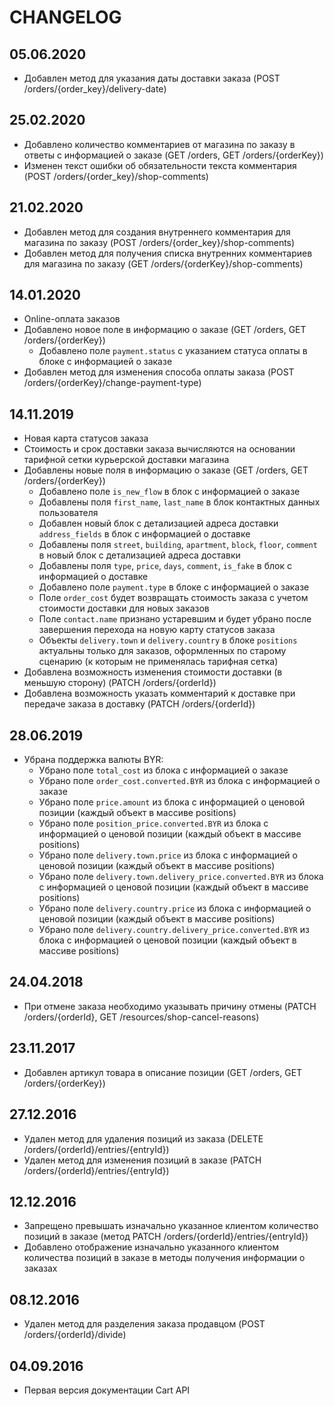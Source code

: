 
# CHANGELOG

## 05.06.2020

* Добавлен метод для указания даты доставки заказа (POST /orders/{order_key}/delivery-date)

## 25.02.2020

* Добавлено количество комментариев от магазина по заказу в ответы с информацией о заказе (GET /orders, GET /orders/{orderKey})
* Изменен текст ошибки об обязательности текста комментария (POST /orders/{order_key}/shop-comments)

## 21.02.2020

* Добавлен метод для создания внутреннего комментария для магазина по заказу (POST /orders/{order_key}/shop-comments)
* Добавлен метод для получения списка внутренних комментариев для магазина по заказу (GET /orders/{orderKey}/shop-comments)

## 14.01.2020

* Online-оплата заказов
* Добавлено новое поле в информацию о заказе (GET /orders, GET /orders/{orderKey})
  * Добавлено поле `payment.status` с указанием статуса оплаты в блоке с информацией о заказе
* Добавлен метод для изменения способа оплаты заказа (POST /orders/{orderKey}/change-payment-type)

## 14.11.2019

* Новая карта статусов заказа
* Стоимость и срок доставки заказа вычисляются на основании тарифной сетки курьерской доставки магазина
* Добавлены новые поля в информацию о заказе (GET /orders, GET /orders/{orderKey})
  * Добавлено поле `is_new_flow` в блок с информацией о заказе
  * Добавлены поля `first_name`, `last_name` в блок контактных данных пользователя
  * Добавлен новый блок с детализацией адреса доставки `address_fields` в блок с информацией о доставке
  * Добавлены поля `street`, `building`, `apartment`, `block`, `floor`, `comment` в новый блок с детализацией адреса доставки
  * Добавлены поля `type`, `price`, `days`, `comment`, `is_fake` в блок с информацией о доставке
  * Добавлено поле `payment.type` в блоке с информацией о заказе
  * Поле `order_cost` будет возвращать стоимость заказа с учетом стоимости доставки для новых заказов
  * Поле `contact.name` признано устаревшим и будет убрано после завершения перехода на новую карту статусов заказа
  * Объекты `delivery.town` и `delivery.country` в блоке `positions` актуальны только для заказов, оформленных по старому сценарию (к которым не применялась тарифная сетка)
* Добавлена возможность изменения стоимости доставки (в меньшую сторону) (PATCH /orders/{orderId})
* Добавлена возможность указать комментарий к доставке при передаче заказа в доставку (PATCH /orders/{orderId})

## 28.06.2019

* Убрана поддержка валюты BYR:
  * Убрано поле `total_cost` из блока с информацией о заказе
  * Убрано поле `order_cost.converted.BYR` из блока с информацией о заказе
  * Убрано поле `price.amount` из блока с информацией о ценовой позиции (каждый объект в массиве positions)
  * Убрано поле `position_price.converted.BYR` из блока с информацией о ценовой позиции (каждый объект в массиве positions)
  * Убрано поле `delivery.town.price` из блока с информацией о ценовой позиции (каждый объект в массиве positions)
  * Убрано поле `delivery.town.delivery_price.converted.BYR` из блока с информацией о ценовой позиции (каждый объект в массиве positions)
  * Убрано поле `delivery.country.price` из блока с информацией о ценовой позиции (каждый объект в массиве positions)
  * Убрано поле `delivery.country.delivery_price.converted.BYR` из блока с информацией о ценовой позиции (каждый объект в массиве positions)

## 24.04.2018

* При отмене заказа необходимо указывать причину отмены (PATCH /orders/{orderId}, GET /resources/shop-cancel-reasons)

## 23.11.2017

* Добавлен артикул товара в описание позиции (GET /orders, GET /orders/{orderKey})

## 27.12.2016

* Удален метод для удаления позиций из заказа (DELETE /orders/{orderId}/entries/{entryId})
* Удален метод для изменения позиций в заказе (PATCH /orders/{orderId}/entries/{entryId})

## 12.12.2016

* Запрещено превышать изначально указанное клиентом количество позиций в заказе (метод PATCH /orders/{orderId}/entries/{entryId})
* Добавлено отображение изначально указанного клиентом количества позиций в заказе в методы получения информации о заказах

## 08.12.2016

* Удален метод для разделения заказа продавцом (POST /orders/{orderId}/divide)

## 04.09.2016

* Первая версия документации Cart API
